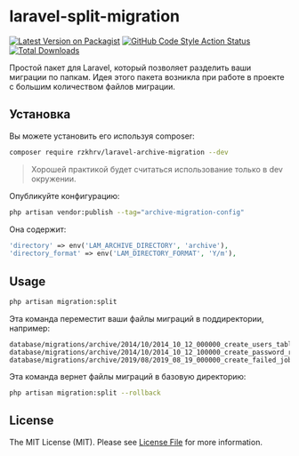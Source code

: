 # laravel-split-migration

[![Latest Version on Packagist](https://img.shields.io/packagist/v/rzkhrv/laravel-archive-migration.svg?style=flat-square)](https://packagist.org/packages/rzkhrv/laravel-archive-migration)
[![GitHub Code Style Action Status](https://img.shields.io/github/actions/workflow/status/rzkhrv/laravel-archive-migration/fix-php-code-style-issues.yml?branch=main&label=code%20style&style=flat-square)](https://github.com/rzkhrv/laravel-archive-migration/actions?query=workflow%3A"Fix+PHP+code+style+issues"+branch%3Amain)
[![Total Downloads](https://img.shields.io/packagist/dt/rzkhrv/laravel-archive-migration.svg?style=flat-square)](https://packagist.org/packages/rzkhrv/laravel-archive-migration)

Простой пакет для Laravel, который позволяет разделить ваши миграции по папкам.
Идея этого пакета возникла при работе в проекте с большим количеством файлов миграции.

## Установка

Вы можете установить его используя composer:
```bash
composer require rzkhrv/laravel-archive-migration --dev
```

> Хорошей практикой будет считаться использование только в dev окружении.

Опубликуйте конфигурацию:
```bash
php artisan vendor:publish --tag="archive-migration-config"
```

Она содержит:
```php
'directory' => env('LAM_ARCHIVE_DIRECTORY', 'archive'),
'directory_format' => env('LAM_DIRECTORY_FORMAT', 'Y/m'),
```

## Usage

```bash
php artisan migration:split
```
Эта команда переместит ваши файлы миграций в поддиректории, например:
```
database/migrations/archive/2014/10/2014_10_12_000000_create_users_table.php
database/migrations/archive/2014/10/2014_10_12_100000_create_password_reset_tokens_table.php
database/migrations/archive/2019/08/2019_08_19_000000_create_failed_jobs_table.php
```

Эта команда вернет файлы миграций в базовую директорию:
```bash
php artisan migration:split --rollback
```

## License

The MIT License (MIT). Please see [License File](LICENSE.md) for more information.

